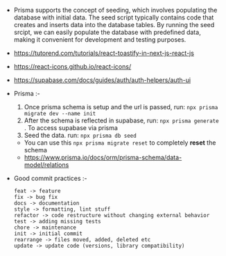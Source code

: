 - Prisma supports the concept of seeding, which involves populating the database with initial data. The seed script typically contains code that creates and inserts data into the database tables. By running the seed srcipt, we can easily populate the database with predefined data, making it convenient for development and testing purposes.


- https://tutorend.com/tutorials/react-toastify-in-next-js-react-js

- https://react-icons.github.io/react-icons/

- https://supabase.com/docs/guides/auth/auth-helpers/auth-ui


- Prisma :-
    1. Once prisma schema is setup and the url is passed, run: `npx prisma migrate dev --name init`
    2. After the schema is reflected in supabase, run: `npx prisma generate`  . To access supabase via prisma 
    3. Seed the data. run: `npx prisma db seed`

    - You can use this `npx prisma migrate reset` to completely **reset** the schema
    - https://www.prisma.io/docs/orm/prisma-schema/data-model/relations

- Good commit practices :-
    ```
    feat -> feature
    fix -> bug fix
    docs -> documentation
    style -> formatting, lint stuff
    refactor -> code restructure without changing external behavior
    test -> adding missing tests
    chore -> maintenance
    init -> initial commit
    rearrange -> files moved, added, deleted etc
    update -> update code (versions, library compatibility)
    ```    